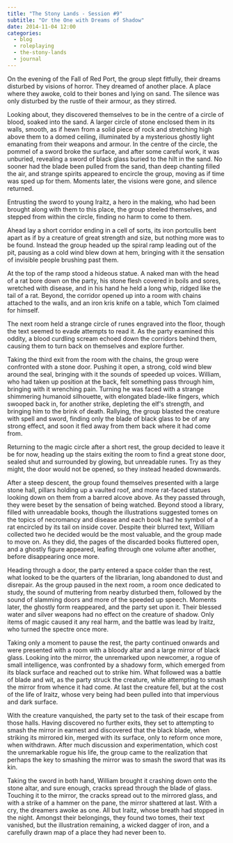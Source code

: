 ```yaml
---
title: "The Stony Lands - Session #9"
subtitle: "Or the One with Dreams of Shadow"
date: 2014-11-04 12:00
categories:
  - blog
  - roleplaying
  - the-stony-lands
  - journal
---
```

On the evening of the Fall of Red Port, the group slept fitfully, their dreams disturbed by visions of horror. They dreamed of another place. A place where they awoke, cold to their bones and lying on sand. The silence was only disturbed by the rustle of their armour, as they stirred.

Looking about, they discovered themselves to be in the centre of a circle of blood, soaked into the sand. A larger circle of stone enclosed them in its walls, smooth, as if hewn from a solid piece of rock and stretching high above them to a domed ceiling, illuminated by a mysterious ghostly light emanating from their weapons and armour. In the centre of the circle, the pommel of a sword broke the surface, and after some careful work, it was unburied, revealing a sword of black glass buried to the hilt in the sand. No sooner had the blade been pulled from the sand, than deep chanting filled the air, and strange spirits appeared to encircle the group, moving as if time was sped up for them. Moments later, the visions were gone, and silence returned.

Entrusting the sword to young Iraitz, a hero in the making, who had been brought along with them to this place, the group steeled themselves, and stepped from within the circle, finding no harm to come to them.

Ahead lay a short corridor ending in a cell of sorts, its iron portcullis bent apart as if by a creature of great strength and size, but nothing more was to be found. Instead the group headed up the spiral ramp leading out of the pit, pausing as a cold wind blew down at hem, bringing with it the sensation of invisible people brushing past them.

At the top of the ramp stood a hideous statue. A naked man with the head of a rat bore down on the party, his stone flesh covered in boils and sores, wretched with disease, and in his hand he held a long whip, ridged like the tail of a rat. Beyond, the corridor opened up into a room with chains attached to the walls, and an iron kris knife on a table, which Tom claimed for himself.

The next room held a strange circle of runes engraved into the floor, though the text seemed to evade attempts to read it. As the party examined this oddity, a blood curdling scream echoed down the corridors behind them, causing them to turn back on themselves and explore further.

Taking the third exit from the room with the chains, the group were confronted with a stone door. Pushing it open, a strong, cold wind blew around the seal, bringing with it the sounds of speeded up voices. William, who had taken up position at the back, felt something pass through him, bringing with it wrenching pain. Turning he was faced with a strange shimmering humanoid silhouette, with elongated blade-like fingers, which swooped back in, for another strike, depleting the elf's strength, and bringing him to the brink of death. Rallying, the group blasted the creature with spell and sword, finding only the blade of black glass to be of any strong effect, and soon it fled away from them back where it had come from.

Returning to the magic circle after a short rest, the group decided to leave it be for now, heading up the stairs exiting the room to find a great stone door, sealed shut and surrounded by glowing, but unreadable runes. Try as they might, the door would not be opened, so they instead headed downwards.

After a steep descent, the group found themselves presented with a large stone hall, pillars holding up a vaulted roof, and more rat-faced statues looking down on them from a barred alcove above. As they passed through, they were beset by the sensation of being watched. Beyond stood a library, filled with unreadable books, though the illustrations suggested tomes on the topics of necromancy and disease and each book had he symbol of a rat encircled by its tail on inside cover. Despite their blurred text, William collected two he decided would be the most valuable, and the group made to move on. As they did, the pages of the discarded books fluttered open, and a ghostly figure appeared, leafing through one volume after another, before disappearing once more.

Heading through a door, the party entered a space colder than the rest, what looked to be the quarters of the librarian, long abandoned to dust and disrepair. As the group paused in the next room, a room once dedicated to study, the sound of muttering from nearby disturbed them, followed by the sound of slamming doors and more of the speeded up speech. Moments later, the ghostly form reappeared, and the party set upon it. Their blessed water and silver weapons had no effect on the creature of shadow. Only items of magic caused it any real harm, and the battle was lead by Iraitz, who turned the spectre once more.

Taking only a moment to pause the rest, the party continued onwards and were presented with a room with a bloody altar and a large mirror of black glass. Looking into the mirror, the unremarked upon newcomer, a rogue of small intelligence, was confronted by a shadowy form, which emerged from its black surface and reached out to strike him. What followed was a battle of blade and wit, as the party struck the creature, while attempting to smash the mirror from whence it had come. At last the creature fell, but at the cost of the life of Iraitz, whose very being had been pulled into that impervious and dark surface.

With the creature vanquished, the party set to the task of their escape from those halls. Having discovered no further exits, they set to attempting to smash the mirror in earnest and discovered that the black blade, when striking its mirrored kin, merged with its surface, only to reform once more, when withdrawn. After much discussion and experimentation, which cost the unremarkable rogue his life, the group came to the realization that perhaps the key to smashing the mirror was to smash the sword that was its kin.

Taking the sword in both hand, William brought it crashing down onto the stone altar, and sure enough, cracks spread through the blade of glass. Touching it to the mirror, the cracks spread out to the mirrored glass, and with a strike of a hammer on the pane, the mirror shattered at last. With a cry, the dreamers awoke as one. All but Iraitz, whose breath had stopped in the night. Amongst their belongings, they found two tomes, their text vanished, but the illustration remaining, a wicked dagger of iron, and a carefully drawn map of a place they had never been to.
